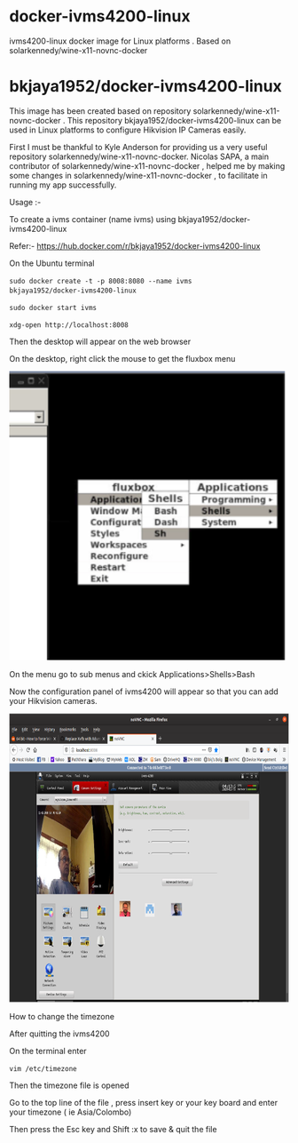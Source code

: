 # docker-ivms4200-linux
ivms4200-linux docker image for Linux platforms . Based on solarkennedy/wine-x11-novnc-docker
# bkjaya1952/docker-ivms4200-linux

This image has been created based on repository solarkennedy/wine-x11-novnc-docker . This repository bkjaya1952/docker-ivms4200-linux can be used in Linux platforms to configure Hikvision IP Cameras easily. 

First I must be thankful to Kyle Anderson for providing us a very useful repository solarkennedy/wine-x11-novnc-docker. Nicolas SAPA,  a main contributor of solarkennedy/wine-x11-novnc-docker , helped me by making some changes in solarkennedy/wine-x11-novnc-docker , to facilitate in running  my app successfully.

Usage :-

To create a ivms container (name ivms)  using bkjaya1952/docker-ivms4200-linux

Refer:- https://hub.docker.com/r/bkjaya1952/docker-ivms4200-linux

On the Ubuntu terminal

<code>sudo docker create -t -p 8008:8080 --name ivms bkjaya1952/docker-ivms4200-linux</code>

<code>sudo docker start ivms</code>

<code>xdg-open http://localhost:8008</code>

Then the desktop will appear on the web browser

On the desktop, right click the mouse to get the fluxbox menu

<img src="https://raw.githubusercontent.com/bkjaya2020/docker-ivms4200-linux/master/Screenshot%20from%202020-02-15%2011-27-30.png" alt="https://raw.githubusercontent.com/bkjaya2020/docker-ivms4200-linux/master/Screenshot%20from%202020-02-15%2011-27-30.png" class="shrinkToFit" width="625" height="520">

On the menu go to sub menus and ckick  Applications>Shells>Bash

Now the configuration panel of ivms4200 will appear so that you can add your Hikvision cameras.

<img src="https://raw.githubusercontent.com/bkjaya2020/docker-ivms4200-linux/master/Screenshot%20from%202020-02-15%2009-42-22.png" alt="https://raw.githubusercontent.com/bkjaya2020/docker-ivms4200-linux/master/Screenshot%20from%202020-02-15%2009-42-22.png" class="shrinkToFit" width="625" height="520">

How to change the timezone

After quitting the ivms4200  

On the terminal enter

<code>vim /etc/timezone</code>

Then the timezone file is opened 

Go to the top line of the file ,  press insert key or your key board and enter your timezone ( ie    Asia/Colombo)

Then press the Esc key and Shift :x to save & quit  the file

